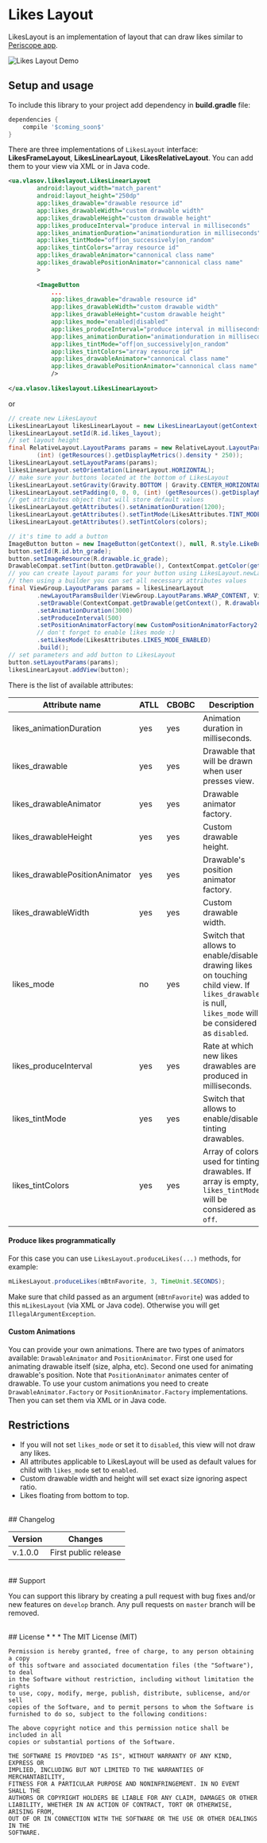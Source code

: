 # Likes Layout

LikesLayout is an implementation of layout that can draw likes similar to [Periscope app](https://play.google.com/store/apps/details?id=tv.periscope.android).

![Likes Layout Demo](/images/demo.gif)


## Setup and usage

To include this library to your project add dependency in **build.gradle** file:

```groovy
dependencies {
    compile '$coming_soon$'
}
```

There are three implementations of `LikesLayout` interface: **LikesFrameLayout**, **LikesLinearLayout**, **LikesRelativeLayout**. You can add them to your view via XML or in Java code.

```XML
<ua.vlasov.likeslayout.LikesLinearLayout
        android:layout_width="match_parent"
        android:layout_height="250dp"
        app:likes_drawable="drawable resource id"
        app:likes_drawableWidth="custom drawable width"
        app:likes_drawableHeight="custom drawable height"
        app:likes_produceInterval="produce interval in milliseconds"
        app:likes_animationDuration="animationduration in milliseconds"
        app:likes_tintMode="off|on_successively|on_random"
        app:likes_tintColors="array resource id"
        app:likes_drawableAnimator="cannonical class name"
        app:likes_drawablePositionAnimator="cannonical class name"
        >
        
        <ImageButton
            ...
            app:likes_drawable="drawable resource id"
            app:likes_drawableWidth="custom drawable width"
            app:likes_drawableHeight="custom drawable height"
            app:likes_mode="enabled|disabled"
            app:likes_produceInterval="produce interval in milliseconds"
            app:likes_animationDuration="animationduration in milliseconds"
            app:likes_tintMode="off|on_successively|on_random"
            app:likes_tintColors="array resource id"
            app:likes_drawableAnimator="cannonical class name"
            app:likes_drawablePositionAnimator="cannonical class name"
            />
            
</ua.vlasov.likeslayout.LikesLinearLayout>   
```

or

```JAVA
// create new LikesLayout
LikesLinearLayout likesLinearLayout = new LikesLinearLayout(getContext());
likesLinearLayout.setId(R.id.likes_layout);
// set layout height
final RelativeLayout.LayoutParams params = new RelativeLayout.LayoutParams(ViewGroup.LayoutParams.MATCH_PARENT,
        (int) (getResources().getDisplayMetrics().density * 250));
likesLinearLayout.setLayoutParams(params);
likesLinearLayout.setOrientation(LinearLayout.HORIZONTAL);
// make sure your buttons located at the bottom of LikesLayout
likesLinearLayout.setGravity(Gravity.BOTTOM | Gravity.CENTER_HORIZONTAL);
likesLinearLayout.setPadding(0, 0, 0, (int) (getResources().getDisplayMetrics().density * 16));
// get attributes object that will store default values
likesLinearLayout.getAttributes().setAnimationDuration(1200);
likesLinearLayout.getAttributes().setTintMode(LikesAttributes.TINT_MODE_ON_SUCCESSIVELY);
likesLinearLayout.getAttributes().setTintColors(colors);

// it's time to add a button
ImageButton button = new ImageButton(getContext(), null, R.style.LikeButton_Grade);
button.setId(R.id.btn_grade);
button.setImageResource(R.drawable.ic_grade);
DrawableCompat.setTint(button.getDrawable(), ContextCompat.getColor(getContext(), R.color.colorAccent));
// you can create layout params for your button using LikesLayout.newLayoutParamsBuilder() method
// then using a builder you can set all necessary attributes values
final ViewGroup.LayoutParams params = likesLinearLayout
        .newLayoutParamsBuilder(ViewGroup.LayoutParams.WRAP_CONTENT, ViewGroup.LayoutParams.WRAP_CONTENT)
        .setDrawable(ContextCompat.getDrawable(getContext(), R.drawable.ic_grade_normal))
        .setAnimationDuration(3000)
        .setProduceInterval(500)
        .setPositionAnimatorFactory(new CustomPositionAnimatorFactory2())
        // don't forget to enable likes mode :)
        .setLikesMode(LikesAttributes.LIKES_MODE_ENABLED)
        .build();
// set parameters and add button to LikesLayout
button.setLayoutParams(params);
likesLinearLayout.addView(button);
```

There is the list of available attributes:

| Attribute name | ATLL | CBOBC | Description | Default value |
| --- | --- | --- | --- | --- |
| likes_animationDuration | yes | yes | Animation duration in milliseconds. | 1200 |
| likes_drawable | yes | yes | Drawable that will be drawn when user presses view. | null |
| likes_drawableAnimator | yes | yes | Drawable animator factory. | @string/likes_drawable_animator_factory |
| likes_drawableHeight | yes | yes | Custom drawable height. | 0 |
| likes_drawablePositionAnimator | yes | yes | Drawable's position animator factory. | @string/likes_position_animator_factory |
| likes_drawableWidth | yes | yes | Custom drawable width. | 0 |
| likes_mode | no | yes | Switch that allows to enable/disable drawing likes on touching child view. If `likes_drawable` is null, `likes_mode` will be considered as `disabled`. | disabled |
| likes_produceInterval | yes | yes | Rate at which new likes drawables are produced in milliseconds. | 300 |
| likes_tintMode | yes | yes | Switch that allows to enable/disable tinting drawables. | not_set |
| likes_tintColors | yes | yes | Array of colors used for tinting drawables. If array is empty, `likes_tintMode` will be considered as `off`.| null | 

#### Produce likes programmatically
For this case you can use `LikesLayout.produceLikes(...)` methods, for example:

```JAVA
mLikesLayout.produceLikes(mBtnFavorite, 3, TimeUnit.SECONDS);
```

Make sure that child passed as an argument (`mBtnFavorite`) was added to this `mLikesLayout` (via XML or Java code). Otherwise you will get `IllegalArgumentException`.

#### Custom Animations
You can provide your own animations. There are two types of animators available: `DrawableAnimator` and `PositionAnimator`. First one used for animating drawable itself (size, alpha, etc). Second one used for animating drawable's position. Note that `PositionAnimator` animates center of drawable. 
To use your custom animations you need to create `DrawableAnimator.Factory` or `PositionAnimator.Factory` implementations. Then you can set them via XML or in Java code.

## Restrictions 
* If you will not set `likes_mode` or set it to `disabled`, this view will not draw any likes.
* All attributes applicable to LikesLayout will be used as default values for child with `likes_mode` set to `enabled`.
* Custom drawable width and height will set exact size ignoring aspect ratio.
* Likes floating from bottom to top.

<br />
## Changelog

| Version | Changes                         |
| --- | --- |
| v.1.0.0 | First public release            |

<br />
## Support

You can support this library by creating a pull request with bug fixes and/or new features on `develop` branch. Any pull requests on `master` branch will be removed. 

<br />
## License
* * *
    The MIT License (MIT)
    
    Permission is hereby granted, free of charge, to any person obtaining a copy
    of this software and associated documentation files (the "Software"), to deal
    in the Software without restriction, including without limitation the rights
    to use, copy, modify, merge, publish, distribute, sublicense, and/or sell
    copies of the Software, and to permit persons to whom the Software is
    furnished to do so, subject to the following conditions:
    
    The above copyright notice and this permission notice shall be included in all
    copies or substantial portions of the Software.
    
    THE SOFTWARE IS PROVIDED "AS IS", WITHOUT WARRANTY OF ANY KIND, EXPRESS OR
    IMPLIED, INCLUDING BUT NOT LIMITED TO THE WARRANTIES OF MERCHANTABILITY,
    FITNESS FOR A PARTICULAR PURPOSE AND NONINFRINGEMENT. IN NO EVENT SHALL THE
    AUTHORS OR COPYRIGHT HOLDERS BE LIABLE FOR ANY CLAIM, DAMAGES OR OTHER
    LIABILITY, WHETHER IN AN ACTION OF CONTRACT, TORT OR OTHERWISE, ARISING FROM,
    OUT OF OR IN CONNECTION WITH THE SOFTWARE OR THE USE OR OTHER DEALINGS IN THE
    SOFTWARE.